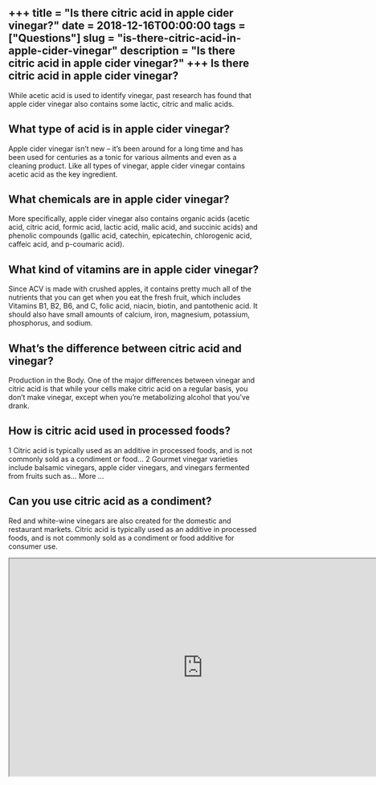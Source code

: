 +++
title = "Is there citric acid in apple cider vinegar?"
date = 2018-12-16T00:00:00
tags = ["Questions"]
slug = "is-there-citric-acid-in-apple-cider-vinegar"
description = "Is there citric acid in apple cider vinegar?"
+++
Is there citric acid in apple cider vinegar?
--------------------------------------------

While acetic acid is used to identify vinegar, past research has found that apple cider vinegar also contains some lactic, citric and malic acids.

What type of acid is in apple cider vinegar?
--------------------------------------------

Apple cider vinegar isn’t new – it’s been around for a long time and has been used for centuries as a tonic for various ailments and even as a cleaning product. Like all types of vinegar, apple cider vinegar contains acetic acid as the key ingredient.

What chemicals are in apple cider vinegar?
------------------------------------------

More specifically, apple cider vinegar also contains organic acids (acetic acid, citric acid, formic acid, lactic acid, malic acid, and succinic acids) and phenolic compounds (gallic acid, catechin, epicatechin, chlorogenic acid, caffeic acid, and p-coumaric acid).

What kind of vitamins are in apple cider vinegar?
-------------------------------------------------

Since ACV is made with crushed apples, it contains pretty much all of the nutrients that you can get when you eat the fresh fruit, which includes Vitamins B1, B2, B6, and C, folic acid, niacin, biotin, and pantothenic acid. It should also have small amounts of calcium, iron, magnesium, potassium, phosphorus, and sodium.

What’s the difference between citric acid and vinegar?
------------------------------------------------------

Production in the Body. One of the major differences between vinegar and citric acid is that while your cells make citric acid on a regular basis, you don’t make vinegar, except when you’re metabolizing alcohol that you’ve drank.

How is citric acid used in processed foods?
-------------------------------------------

 1 Citric acid is typically used as an additive in processed foods, and is not commonly sold as a condiment or food… 2 Gourmet vinegar varieties include balsamic vinegars, apple cider vinegars, and vinegars fermented from fruits such as… More …

Can you use citric acid as a condiment?
---------------------------------------

Red and white-wine vinegars are also created for the domestic and restaurant markets. Citric acid is typically used as an additive in processed foods, and is not commonly sold as a condiment or food additive for consumer use.

<iframe allow="accelerometer; autoplay; clipboard-write; encrypted-media; gyroscope; picture-in-picture" allowfullscreen="" class="__youtube_prefs__  epyt-is-override  no-lazyload" data-no-lazy="1" data-origheight="433" data-origwidth="770" data-skipgform_ajax_framebjll="" height="433" id="_ytid_82119" loading="lazy" src="https://www.youtube.com/embed/G198jay43dk?enablejsapi=1&autoplay=0&cc_load_policy=0&cc_lang_pref=&iv_load_policy=1&loop=0&modestbranding=0&rel=1&fs=1&playsinline=0&autohide=2&theme=dark&color=red&controls=1&" title="YouTube player" width="770"></iframe>